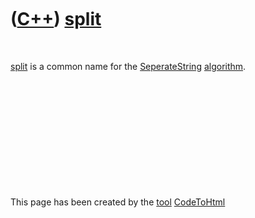 



 

 

 

 

 

([C++](Cpp.htm)) [split](CppSplit.htm)
======================================

 

[split](CppSplit.htm) is a common name for the
[SeperateString](CppSeperateString.htm) [algorithm](CppAlgorithm.htm).

 

 

 

 

 





 




This page has been created by the [tool](Tools.htm)
[CodeToHtml](ToolCodeToHtml.htm)
